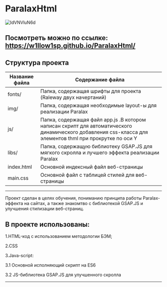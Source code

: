 # ParalaxHtml
![IdVNVluN6d](https://user-images.githubusercontent.com/98582981/202716979-93aa84bc-5dc2-4fc5-a41d-be5f3420f264.gif)

**Посмотреть можно по ссылке:** https://w1llow1sp.github.io/ParalaxHtml/
 -----
 
 ## Структура проекта
 Название файла      | Содержание файла
---------------------|----------------------
fonts/     | Папка, содержащая шрифты для проекта (Raleway двух начертаний)
img/    | Папка, содержащая необходимые layout-ы для реализации Paralax
js/        | Папка, содержащая файл app.js .В котором написан скрипт для автоматического динамического добавления css-класса для элементов thml при прокрутке по оси Y
libs/ | Папка, содержащую библиотеку GSAP.JS для мягкого скролла и лучшего эффекта реализации Paralax 
index.html		| Основной индексный файл веб-страницы 
main.css	 | Основной файл c таблицей стилей для  веб-страницы 
------------

Проект сделан в целях обучения, пониманию принципа работы Paralax-эффекта на сайтах, а также знакомтво с библиотекой  GSAP.JS и улучшения стилизации веб-страниц.

## В проекте использованы:
 
1.HTML-код с использованием методологии БЭМ;

2.CSS

3.Java-script:

3.1 Основной исполняющий скрипт на ES6

3.2 JS-библиотека GSAP.JS для улучшенного скролла 
 
--------------
